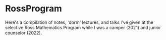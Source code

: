 # RossProgram

Here's a compilation of notes, 'dorm' lectures, and talks I've given at the selective Ross Mathematics Program while I was a camper (2021) and junior counselor (2022).
